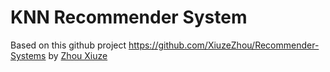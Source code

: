 # KNN Recommender System
Based on this github project https://github.com/XiuzeZhou/Recommender-Systems by [Zhou Xiuze](http://zhouxiuze.com)
